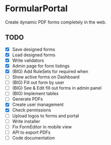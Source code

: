 # FormularPortal
Create dynamic PDF forms completely in the web.

## TODO
- [x] Save designed forms
- [x] Load designed forms
- [x] Write validators
- [x] Admin page for form listings
- [x] (BIG) Add RuleSets for required when
- [ ] Show active forms on Dashboard
- [ ] (BIG) Fill out form by user
- [ ] (BIG) See & Edit fill out forms in admin panel
- [ ] (BIG) Implement tables
- [ ] Generate PDFs
- [x] Create user management
- [x] Check permissions
- [ ] Upload logos to forms and portal
- [ ] Write installer
- [ ] Fix FormEditor in mobile view
- [ ] API to export PDFs 
- [ ] Code documentation